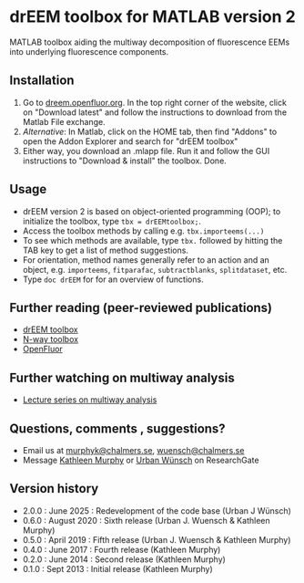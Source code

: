 # drEEM toolbox for MATLAB version 2
MATLAB toolbox aiding the multiway decomposition of fluorescence EEMs into underlying fluorescence components.

## Installation
1. Go to [dreem.openfluor.org](https://dreem.openfluor.org/). In the top right corner of the website, click on "Download latest" and follow the instructions to download from the Matlab File exchange.
2. *Alternative*: In Matlab, click on the HOME tab, then find "Addons" to open the Addon Explorer and search for "drEEM toolbox"
3. Either way, you download an .mlapp file. Run it and follow the GUI instructions to "Download & install" the toolbox. Done.

## Usage
- drEEM version 2 is based on object-oriented programming (OOP); to initialize the toolbox, type `tbx = drEEMtoolbox;`.
- Access the toolbox methods by calling e.g. `tbx.importeems(...)`
- To see which methods are available, type `tbx.` followed by hitting the TAB key to get a list of method suggestions.
- For orientation, method names generally refer to an action and an object, e.g. `importeems`, `fitparafac`, `subtractblanks`, `splitdataset`, etc.
- Type `doc drEEM` for for an overview of functions.

## Further reading (peer-reviewed publications)
- [drEEM toolbox](https://doi.org/10.1039/c3ay41160e)
- [N-way toolbox](https://doi.org/10.1016/S0169-7439(00)00071-X)
- [OpenFluor](https://doi.org/10.1039/C3AY41935E)

## Further watching on multiway analysis
- [Lecture series on multiway analysis](https://www.youtube.com/watch?v=_gIb6PzBEc4&list=PL4L59zaizb3E-Pgp-f90iKHdQQi15JJoL)

## Questions, comments , suggestions?
- Email us at murphyk@chalmers.se, wuensch@chalmers.se
- Message [Kathleen Murphy](https://www.researchgate.net/profile/Kathleen_Murphy15) or [Urban Wünsch](https://www.researchgate.net/profile/Urban_Wuensch) on ResearchGate

## Version history
- 2.0.0 : June   2025 : Redevelopment of the code base (Urban J Wünsch)
- 0.6.0 : August 2020 : Sixth release (Urban J. Wuensch & Kathleen Murphy)
- 0.5.0 : April  2019 : Fifth release (Urban J. Wuensch & Kathleen Murphy)
- 0.4.0 : June   2017 : Fourth release (Kathleen Murphy)
- 0.2.0 : June   2014 : Second release (Kathleen Murphy)
- 0.1.0 : Sept   2013 : Initial release (Kathleen Murphy)